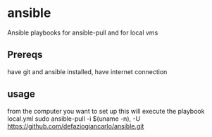 # ansible
Ansible playbooks for ansible-pull and for local vms

## Prereqs
have git and ansible installed, have internet connection

## usage
from the computer you want to set up
this will execute the playbook local.yml
sudo ansible-pull -i $(uname -n), -U https://github.com/defaziogiancarlo/ansible.git
